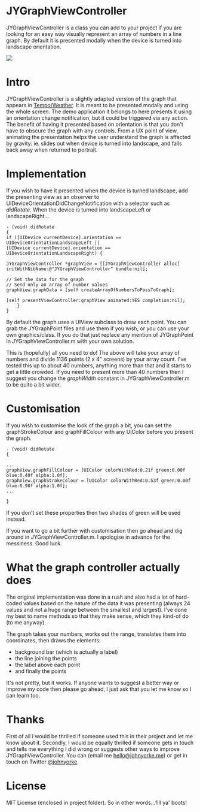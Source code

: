 # JYGraphViewController

JYGraphViewController is a class you can add to your project if you are looking for an easy way visually represent an array of numbers in a line graph. By default it is presented modally when the device is turned into landscape orientation.

<img src="https://raw.github.com/johnyorke/JYGraphViewController/master/JYGraphViewController/Screenshots/screenshotOne.png">

# Intro

JYGraphViewController is a slightly adapted version of the graph that appears in [Tempo/Weather](http://www.tempoweatherapp.com). It is meant to be presented modally and using the whole screen. The demo application it belongs to here presents it using an orientation change notification, but it could be triggered via any action. The benefit of having it presented based on orientation is that you don't have to obscure the graph with any controls. From a UX point of view, animating the presentation helps the user understand the graph is affected by gravity: ie. slides out when device is turned into landscape, and falls back away when returned to portrait.

# Implementation

If you wish to have it presented when the device is turned landscape, add the presenting view as an observer to UIDeviceOrientationDidChangeNotification with a selector such as _didRotate_. When the device is turned into landscapeLeft or landscapeRight...

```obj-c
- (void) didRotate
{
if ([UIDevice currentDevice].orientation == UIDeviceOrientationLandscapeLeft ||
[UIDevice currentDevice].orientation == UIDeviceOrientationLandscapeRight) {
        
JYGraphViewController *graphView = [[JYGraphViewController alloc] initWithNibName:@"JYGraphViewController" bundle:nil];
        
// Set the data for the graph
// Send only an array of number values
graphView.graphData = [self createArrayOfNumbersToPassToGraph];

[self presentViewController:graphView animated:YES completion:nil];
    }
}
```

By default the graph uses a UIView subclass to draw each point. You can grab the JYGraphPoint files and use them if you wish, or you can use your own graphics/class. If you do that just replace any mention of JYGraphPoint in JYGraphViewController.m with your own solution. 

This is (hopefully) all you need to do! The above will take your array of numbers and divide 1136 points (2 x 4" screens) by your array count. I've tested this up to about 40 numbers, anything more than that and it starts to get a little crowded. If you need to present more than 40 numbers then I suggest you change the _graphWidth_ constant in JYGraphViewController.m to be quite a bit wider.

# Customisation

If you wish to customise the look of the graph a bit, you can set the graphStrokeColour and graphFillColour with any UIColor before you present the graph.

```obj-c
- (void) didRotate
{

...
graphView.graphFillColour = [UIColor colorWithRed:0.21f green:0.00f blue:0.40f alpha:1.0f];
graphView.graphStrokeColour = [UIColor colorWithRed:0.53f green:0.00f blue:0.98f alpha:1.0f];
...

}
```

If you don't set these properties then two shades of green will be used instead.

If you want to go a bit further with customisation then go ahead and dig around in JYGraphViewController.m. I apologise in advance for the messiness. Good luck.

# What the graph controller actually does

The original implementation was done in a rush and also had a lot of hard-coded values based on the nature of the data it was presenting (always 24 values and not a huge range between the smallest and largest). I've done my best to name methods so that they make sense, which they kind-of do (to me anyway). 

The graph takes your numbers, works out the range, translates them into coordinates, then draws the elements: 
* background bar (which is actually a label) 
* the line joining the points
* the label above each point 
* and finally the points

It's not pretty, but it works. If anyone wants to suggest a better way or improve my code then please go ahead, I just ask that you let me know so I can learn too.

# Thanks

First of all I would be thrilled if someone used this in their project and let me know about it. Secondly, I would be equally thrilled if someone gets in touch and tells me everything I did wrong or suggests other ways to improve JYGraphViewController. You can (email me [hello@johnyorke.me](mailto:hello@johnyorke.me)) or get in touch on Twitter [@johnyorke](http://www.twitter.com/johnyorke)

# License

MIT License (enclosed in project folder). So in other words...fill ya' boots!
